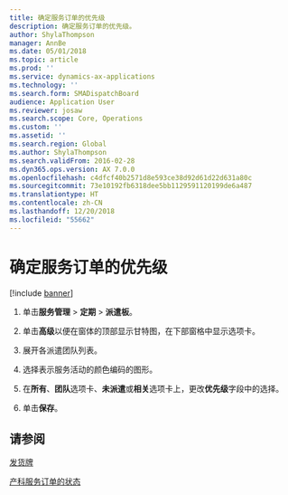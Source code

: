 ```yaml
---
title: 确定服务订单的优先级
description: 确定服务订单的优先级。
author: ShylaThompson
manager: AnnBe
ms.date: 05/01/2018
ms.topic: article
ms.prod: ''
ms.service: dynamics-ax-applications
ms.technology: ''
ms.search.form: SMADispatchBoard
audience: Application User
ms.reviewer: josaw
ms.search.scope: Core, Operations
ms.custom: ''
ms.assetid: ''
ms.search.region: Global
ms.author: ShylaThompson
ms.search.validFrom: 2016-02-28
ms.dyn365.ops.version: AX 7.0.0
ms.openlocfilehash: c4dfcf40b2571d8e593ce38d92d61d22d631a80c
ms.sourcegitcommit: 73e10192fb6318dee5bb1129591120199de6a487
ms.translationtype: HT
ms.contentlocale: zh-CN
ms.lasthandoff: 12/20/2018
ms.locfileid: "55662"
---
```

# <a name="prioritize-service-orders"></a>确定服务订单的优先级 

[!include [banner](../includes/banner.md)]


1.  单击**服务管理** \> **定期** \> **派遣板**。

2.  单击**高级**以便在窗体的顶部显示甘特图，在下部窗格中显示选项卡。

3.  展开各派遣团队列表。

4.  选择表示服务活动的颜色编码的图形。

5.  在**所有**、**团队**选项卡、**未派遣**或**相关**选项卡上，更改**优先级**字段中的选择。

6.  单击**保存**。

## <a name="see-also"></a>请参阅

[发货牌](dispatch-board.md)

[产科服务订单的状态](view-the-status-of-service-orders.md)

  


